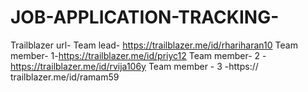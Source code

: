 # JOB-APPLICATION-TRACKING-

Trailblazer url-
Team lead- https://trailblazer.me/id/rhariharan10
Team member- 1-https://trailblazer.me/id/priyc12
Team member- 2 -https://trailblazer.me/id/rvija106y
Team member - 3 -https://
trailblazer.me/id/ramam59
